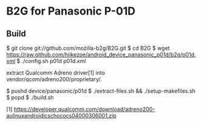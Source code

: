 # B2G for Panasonic P-01D

## Build

  $ git clone git://github.com/mozilla-b2g/B2G.git
  $ cd B2G
  $ wget https://raw.github.com/hiikezoe/android_device_panasonic_p01d/b2g/p01d.xml
  $ ./config.sh p01d p01d.xml

  extract Qualcomm Adreno driver[1] into vendor/qcom/adreno200/proprietary/.

  $ pushd device/panasonic/p01d
  $ ./extract-files.sh && ./setup-makefiles.sh
  $ popd
  $ ./build.sh


[1] https://developer.qualcomm.com/download/adreno200-aulinuxandroidicschococs04000306001.zip
